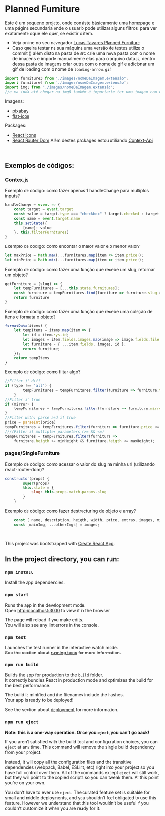 # Planned Furniture
Este é um pequeno projeto, onde consiste básicamente uma homepage e uma página secundaria onde o usuario pode utilizar alguns filtros, para ver exatamente oque ele quer, se existir o item.

- Veja online no seu navegador [Lucas Tavares Planned Furniture]()
- Caso queira testar na sua máquina uma versão de testes utilize o commit () além disto na pasta de src crie uma nova pasta com o nome de imagens e importe manualmente elas para o arquivo data.js, dentro dessa pasta de imagens criar outra com o nome de gif e adicionar um gif de loading com o nome de `loading-arrow.gif`

```javascript
import furniture3 from "./images/nomeDaImagem.extensão";
import furniture4 from "./images/nomeDaImagem.extensão";
import img1 from "./images/nomeDaImagem.extensão";
//e va indo até chegar na img8 também é importante ter uma imagem com o nome de defaultBcg para der a defualt
```

Imagens:
- [pixabay](https://pixabay.com/pt)
- [flat-icon](https://www.flaticon.com/)

Packages:

- [React Icons](https://www.npmjs.com/package/react-icons)
- [React Router Dom](https://www.npmjs.com/package/react-router-dom)
Além destes packages estou utiliando [Context-Api](https://pt-br.reactjs.org/docs/context.html)

<br />

## Exemplos de códigos:
### Contex.js

Exemplo de código: como fazer apenas 1 handleChange para multiplos inputs?
```javascript
handleChange = event => {
    const target = event.target
    const value = target.type === "checkbox" ? target.checked : target.value
    const name = event.target.name
    this.setState({
        [name]: value
    }, this.filterFurnitures)
}
```

Exemplo de código: como encontar o maior valor e o menor valor?
```javascript
let maxPrice = Math.max(...furnitures.map(item => item.price));
let minPrice = Math.min(...furnitures.map(item => item.price));
```

Exemplo de código: como fazer uma função que recebe um slug, retornar um objeto?
```javascript
getFurniture = (slug) => {
    let tempFurnitures = [...this.state.furnitures];
    const furniture = tempFurnitures.find(furniture => furniture.slug === slug)
    return furniture
}
```

Exemplo de código: como fazer uma função que recebe uma coleção de itens e formata o objeto? 
```javascript
formatData(items) {
    let tempItems = items.map(item => {
        let id = item.sys.id;
        let images = item.fields.images.map(image => image.fields.file.url);
        let furniture = { ...item.fields, images, id };
        return furniture;
    });
    return tempItems
}
```

Exemplo de código: como filtar algo? 
```javascript
//Filter if diff
if (type !== 'all') {
        tempFurnitures = tempFurnitures.filter(furniture => furniture.type === type)
    }
//Filter if true
if (mirror) {
    tempFurnitures = tempFurnitures.filter(furniture => furniture.mirror === true);
}
//Filter with: parse and if true
price = parseInt(price)
tempFurnitures = tempFurnitures.filter(furniture => furniture.price <= price);
////Filter if multiples parameters (>= && <=)
tempFurnitures = tempFurnitures.filter(furniture =>
    furniture.heigth >= minHeight && furniture.heigth <= maxHeight);

```

### pages/SingleFurniture
Exemplo de código: como acessar o valor do slug na minha url (utilizando react-router-dom)? 
```javascript
constructor(props) {
        super(props)
        this.state = {
            slug: this.props.match.params.slug
        }
    }
```

Exemplo de código: como fazer destructuring de objeto e array?
```javascript
    const { name, description, heigth, width, price, extras, images, mirror } = furniture
    const [mainImg, ...otherImgs] = images;
```

<br />

This project was bootstrapped with [Create React App](https://github.com/facebook/create-react-app).

## In the project directory, you can run:

### `npm install`

Install the app dependencies.<br />

### `npm start`

Runs the app in the development mode.<br />
Open [http://localhost:3000](http://localhost:3000) to view it in the browser.

The page will reload if you make edits.<br />
You will also see any lint errors in the console.

### `npm test`

Launches the test runner in the interactive watch mode.<br />
See the section about [running tests](https://facebook.github.io/create-react-app/docs/running-tests) for more information.

### `npm run build`

Builds the app for production to the `build` folder.<br />
It correctly bundles React in production mode and optimizes the build for the best performance.

The build is minified and the filenames include the hashes.<br />
Your app is ready to be deployed!

See the section about [deployment](https://facebook.github.io/create-react-app/docs/deployment) for more information.

### `npm run eject`

**Note: this is a one-way operation. Once you `eject`, you can’t go back!**

If you aren’t satisfied with the build tool and configuration choices, you can `eject` at any time. This command will remove the single build dependency from your project.

Instead, it will copy all the configuration files and the transitive dependencies (webpack, Babel, ESLint, etc) right into your project so you have full control over them. All of the commands except `eject` will still work, but they will point to the copied scripts so you can tweak them. At this point you’re on your own.

You don’t have to ever use `eject`. The curated feature set is suitable for small and middle deployments, and you shouldn’t feel obligated to use this feature. However we understand that this tool wouldn’t be useful if you couldn’t customize it when you are ready for it.
